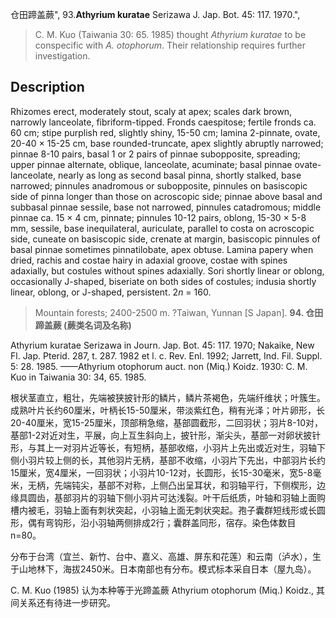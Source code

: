 仓田蹄盖蕨",
93.**Athyrium kuratae** Serizawa J. Jap. Bot. 45: 117. 1970.",

> C. M. Kuo (Taiwania 30: 65. 1985) thought *Athyrium kuratae* to be conspecific with *A. otophorum*. Their relationship requires further investigation.

## Description
Rhizomes erect, moderately stout, scaly at apex; scales dark brown, narrowly lanceolate, fibriform-tipped. Fronds caespitose; fertile fronds ca. 60 cm; stipe purplish red, slightly shiny, 15-50 cm; lamina 2-pinnate, ovate, 20-40 × 15-25 cm, base rounded-truncate, apex slightly abruptly narrowed; pinnae 8-10 pairs, basal 1 or 2 pairs of pinnae subopposite, spreading; upper pinnae alternate, oblique, lanceolate, acuminate; basal pinnae ovate-lanceolate, nearly as long as second basal pinna, shortly stalked, base narrowed; pinnules anadromous or subopposite, pinnules on basiscopic side of pinna longer than those on acroscopic side; pinnae above basal and subbasal pinnae sessile, base not narrowed, pinnules catadromous; middle pinnae ca. 15 × 4 cm, pinnate; pinnules 10-12 pairs, oblong, 15-30 × 5-8 mm, sessile, base inequilateral, auriculate, parallel to costa on acroscopic side, cuneate on basiscopic side, crenate at margin, basiscopic pinnules of basal pinnae sometimes pinnatilobate, apex obtuse. Lamina papery when dried, rachis and costae hairy in adaxial groove, costae with spines adaxially, but costules without spines adaxially. Sori shortly linear or oblong, occasionally J-shaped, biseriate on both sides of costules; indusia shortly linear, oblong, or J-shaped, persistent. 2*n* = 160.

> Mountain forests; 2400-2500 m. ?Taiwan, Yunnan [S Japan].
**94. 仓田蹄盖蕨 (蕨类名词及名称)**

Athyrium kuratae Serizawa in Journ. Jap. Bot. 45: 117. 1970; Nakaike, New Fl. Jap. Pterid. 287, t. 287. 1982 et l. c. Rev. Enl. 1992; Jarrett, Ind. Fil. Suppl. 5: 28. 1985. ——Athyrium otophorum auct. non (Miq.) Koidz. 1930: C. M. Kuo in Taiwania 30: 34, 65. 1985. 

根状茎直立，粗壮，先端被狭披针形的鳞片，鳞片茶褐色，先端纤维状；叶簇生。成熟叶片长约60厘米，叶柄长15-50厘米，带淡紫红色，稍有光泽；叶片卵形，长20-40厘米，宽15-25厘米，顶部稍急缩，基部圆截形，二回羽状；羽片8-10对，基部1-2对近对生，平展，向上互生斜向上，披针形，渐尖头，基部一对卵状披针形，与其上一对羽片近等长，有短柄，基部收缩，小羽片上先出或近对生，羽轴下侧小羽片较上侧的长，其他羽片无柄，基部不收缩，小羽片下先出，中部羽片长约15厘米，宽4厘米，一回羽状；小羽片10-12对，长圆形，长15-30毫米，宽5-8毫米，无柄，先端钝尖，基部不对称，上侧凸出呈耳状，和羽轴平行，下侧楔形，边缘具圆齿，基部羽片的羽轴下侧小羽片可达浅裂。叶干后纸质，叶轴和羽轴上面购槽内被毛，羽轴上面有刺状突起，小羽轴上面无刺状突起。孢子囊群短线形或长圆形，偶有弯钩形，沿小羽轴两侧排成2行；囊群盖同形，宿存。染色体数目n=80。

分布于台湾（宜兰、新竹、台中、嘉义、高雄、屏东和花莲）和云南（泸水），生于山地林下，海拔2450米。日本南部也有分布。模式标本采自日本（屋九岛）。

C. M. Kuo (1985) 认为本种等于光蹄盖蕨 Athyrium otophorum (Miq.) Koidz., 其间关系还有待进一步研究。
